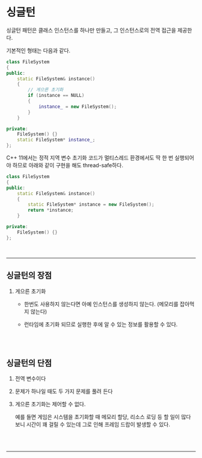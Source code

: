 # 싱글턴
싱글턴 패턴은 클래스 인스턴스를 하나만 만들고, 그 인스턴스로의 전역 접근을 제공한다.

기본적인 형태는 다음과 같다.
```c++
class FileSystem
{
public:
	static FileSystem& instance()
	{
		// 게으른 초기화
		if (instance == NULL)
		{
			instance_ = new FileSystem();
		}
	}

private:
	FileSystem() {}
	static FileSystem* instance_;
};
```


C++ 11에서는 정적 지역 변수 초기화 코드가 멀티스레드 환경에서도 딱 한 번 실행되어야 하므로 아래와 같이 구현을 해도 thread-safe하다.
```c++
class FileSystem
{
public:
	static FileSystem& instance()
	{
		static FileSystem* instance = new FileSystem();
		return *instance;
	}

private:
	FileSystem() {}
};
```
</br>

---
## **싱글턴의 장점**
1. 게으른 초기화  
    - 한번도 사용하지 않는다면 아예 인스턴스를 생성하지 않는다. (메모리를 잡아먹지 않는다)  

    - 런타임에 초기화 되므로 실행한 후에 알 수 있는 정보를 활용할 수 있다.
</br>
</br>

## **싱글턴의 단점**
1. 전역 변수이다

2. 문제가 하나일 때도 두 가지 문제를 풀려 든다  

3. 게으른 초기화는 제어할 수 없다.  

    예를 들면 게임은 시스템을 초기화할 때 메모리 할당, 리소스 로딩 등 할 일이 많다 보니 시간이 꽤 걸릴 수 있는데 그로 인해 프레임 드랍이 발생할 수 있다.
</br>
</br>

---
